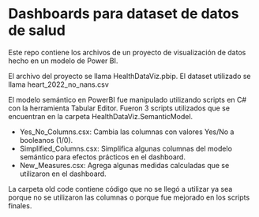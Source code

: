 # Dashboards para dataset de datos de salud

Este repo contiene los archivos de un proyecto de visualización de datos hecho en un modelo de Power BI.

El archivo del proyecto se llama HealthDataViz.pbip.
El dataset utilizado se llama heart_2022_no_nans.csv

El modelo semántico en PowerBI fue manipulado utilizando scripts en C# con la herramienta Tabular Editor.
Fueron 3 scripts utilizados que se encuentran en la carpeta HealthDataViz.SemanticModel.
- Yes_No_Columns.csx: Cambia las columnas con valores Yes/No a booleanos (1/0).
- Simplified_Columns.csx: Simplifica algunas columnas del modelo semántico para efectos prácticos en el dashboard.
- New_Measures.csx: Agrega algunas medidas calculadas que se utilizaron en el dashboard.

La carpeta old code contiene código que no se llegó a utilizar ya sea porque no se utilizaron las columnas o porque fue mejorado en los scripts finales.